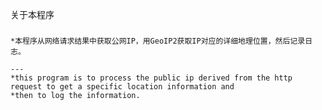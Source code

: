 关于本程序
###
    *本程序从网络请求结果中获取公网IP，用GeoIP2获取IP对应的详细地理位置，然后记录日志。

    ---
    *this program is to process the public ip derived from the http request to get a specific location information and
    *then to log the information.